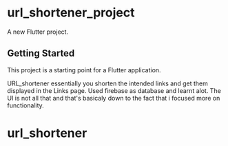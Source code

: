 # url_shortener_project

A new Flutter project.

## Getting Started

This project is a starting point for a Flutter application.

URL_shortener essentially you shorten the intended links and get them displayed in the Links page. Used firebase as database and learnt alot. 
The UI is not all that and that's basicaly down to the fact that i focused more on functionality.
# url_shortener
